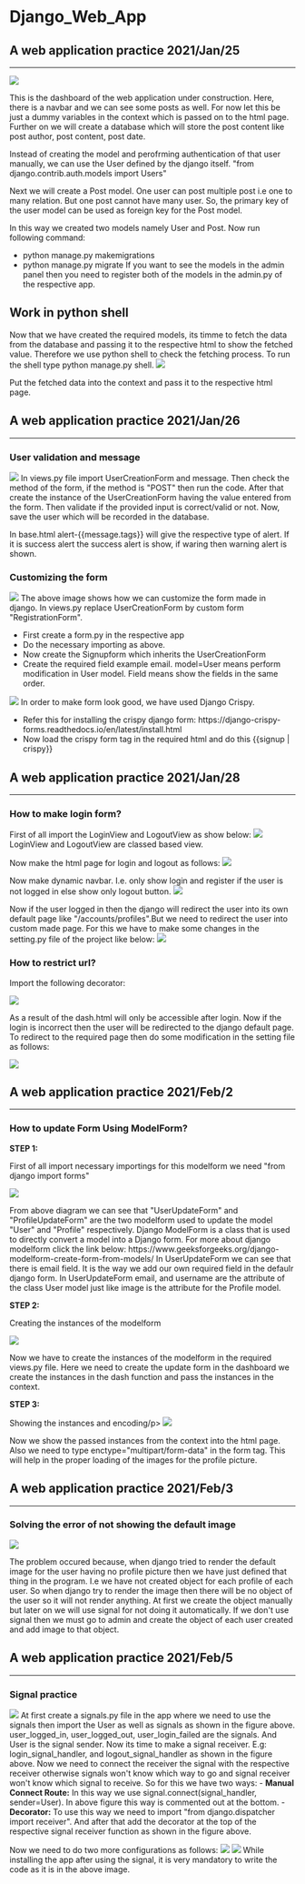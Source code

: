 # Django_Web_App

<h2>A web application practice 2021/Jan/25</h2>
<hr>
<img src="Images for github/Dashborad.PNG">
<p>This is the dashboard of the web application under construction. Here, there is a navbar and we can see some posts as well. 
For now let this be just a dummy variables in the context which is passed on to the html page. 
Further on we will create a database which will store the post content like post author, post content, post date.
</p>

<p>
Instead of creating the model and perofrming authentication of that user manually, we can use the User defined by the django itself.
"from django.contrib.auth.models import Users"

Next we will create a Post model. One user can post multiple post i.e one to many relation. But one post cannot have many user.
So, the primary key of the user model can be used as foreign key for the Post model.

In this way we created two models namely User and Post. Now run following command:
- python manage.py makemigrations
- python manage.py migrate
If you want to see the models in the admin panel then you need to register both of the models in the admin.py of the respective app.
</p>

<h2>Work in python shell </h2>
<p>
  Now that we have created the required models, its timme to fetch the data from the database and passing it to the respective html to show the
  fetched value. Therefore we use python shell to check the fetching process. To run the shell type python manage.py shell.
  <img src="Images for github/PyhonShell.PNG"/>
</p>

<p>
  Put the fetched data into the context and pass it to the respective html page.
</p>

<h2>A web application practice 2021/Jan/26</h2>
<hr>
<p>
  <h3> User validation and message</h3>
  <img src="Images for github/user_validation_and_message.PNG"/>
  In views.py file import UserCreationForm and message. Then check the method of the form, if the method is "POST" then run the code. After that create the
  instance of the UserCreationForm having the value entered from the form. Then validate if the provided input is correct/valid or not. Now, save the user which 
  will be recorded in the database.
  
  In base.html alert-{{message.tags}} will give the respective type of alert. If it is success alert the success alert is show, if waring then warning alert is shown.
</p>

<p>
  <h3>Customizing the form</h3>
  <img src="Images for github/Custome_registration_form.PNG"/>
  The above image shows how we can customize the form made in django. In views.py replace UserCreationForm by custom form "RegistrationForm". 
  <ul>
    <li>First create a form.py in the respective app</li>
    <li>Do the necessary importing as above.</li>
    <li>Now create the Signupform which inherits the UserCreationForm</li>
    <li>Create the required field example email. model=User means perform modification in User model. Field means show the fields in the same order.</li>
  </ul>
</p>

<p>
  <img src="Images for github/Crispy.PNG"/>
  In order to make form look good, we have used Django Crispy.
  <ul>
    <li>Refer this for installing the crispy django form: https://django-crispy-forms.readthedocs.io/en/latest/install.html</li>
    <li>Now load the crispy form tag in the required html and do this {{signup | crispy}}</li>
  </ul>
</p>


<h2>A web application practice 2021/Jan/28</h2>
<hr>
<div>
  <h3>How to make login form?</h3>
  <p>
    First of all import the LoginView and LogoutView as show below:
    <img src="Images for github/Login_logout_view.PNG"/>
    LoginView and LogoutView are classed based view.
  </p>
  <p>
    Now make the html page for login and logout as follows:
    <img src="Images for github/Login_logout_html.PNG"/>
  </p>
  <p>
    Now make dynamic navbar. I.e. only show login and register if the user is not logged in else show only logout button.
    <img src="Images for github/Dynamic_login_logout_button.PNG"/>
  </p>
  <p>
    Now if the user logged in then the django will redirect the user into its own default page like "/accounts/profiles".But we
    need to redirect the user into custom made page. For this we have to make some changes in the setting.py file of the project 
    like below:
    <img src="Images for github/Login_redirect_url.PNG"/>
  </p>
<div>
  
<div>
   <h3>How to restrict url?</h3>
   <p>
      Import the following decorator:
   </p>
   <img src="Images for github/Login required.PNG"/>
   <p>
      As a result of the dash.html will only be accessible after login. Now if the login is incorrect then the user will be redirected to
      the django default page. To redirect to the required page then do some modification in the setting file as follows:
   </p>
   <img src="Images for github/Login url.PNG"/>
</div> 

<div>
  <h2>A web application practice 2021/Feb/2</h2>
  <hr>
  <h3>How to update Form Using ModelForm?</h3>
  <b>STEP 1:</b><p>First of all import necessary importings for this modelform we need "from django import forms"</p>
  <img src="Images for github/ModelForm_1st_step.PNG"/>
  <p>
    From above diagram we can see that "UserUpdateForm" and "ProfileUpdateForm" are the two modelform used to update the model
    "User" and "Profile" respectively. Django ModelForm is a class that is used to directly convert a model into a Django form.
    For more about django modelform click the link below: https://www.geeksforgeeks.org/django-modelform-create-form-from-models/
    In UserUpdateForm we can see that there is email field. It is the way we add our own required field in the defaulr django form.
    In UserUpdateForm email, and username are the attribute of the class User model just like image is the attribute for the Profile model.
  </p>
  <b>STEP 2:</b><p>Creating the instances of the modelform</p>
  <img src="Images for github/ModelForm_2nd_step.PNG"/>
  <p>
    Now we have to create the instances of the modelform in the required views.py file. Here we need to create the update form in the dashboard
    we create the instances in the dash function and pass the instances in the context.
  </p>
  
  <b>STEP 3:</b>
  <p>Showing the instances and encoding/p>
  <img src="Images for github/ModelForm_3rd_step.PNG">
  <p>
    Now we show the passed instances from the context into the html page. Also we need to type enctype="multipart/form-data" in the form tag.
    This will help in the proper loading of the images for the profile picture.
  </p>
  
  <div>
   <h2>A web application practice 2021/Feb/3</h2>
   <hr>
   <h3>Solving the error of not showing the default image</h3>
   <img src="Images for github/default_profile_pic.PNG"/>
   <p>
     The problem occured because, when django tried to render the default image for the user having no profile picture then we have just
     defined that thing in the program. I.e we have not created object for each profile of each user. So when django try to render the
     image then there will be no object of the user so it will not render anything. At first we create the object manually but later on
     we will use signal for not doing it automatically. If we don't use signal then we must go to admin and create the object of each user
     created and add image to that object.
  </p>
  </div>
  
  <div>
    <h2>A web application practice 2021/Feb/5</h2>
    <hr>
    <h3>Signal practice</h3>
    <img src="Images for github/Signal_instruction_step1.PNG"/>
    At first create a signals.py file in the app where we need to use the signals then import the User as well as signals as shown in the figure above.
    user_logged_in, user_logged_out, user_login_failed are the signals. And User is the signal sender. Now its time to make a signal receiver. E.g: 
    login_signal_handler, and logout_signal_handler as shown in the figure above. Now we need to connect the receiver the signal with the respective
    receiver otherwise signals won't know which way to go and signal receiver won't know which signal to receive. So for this we have two ways:
      - <b>Manual Connect Route:</b> In this way we use signal.connect(signal_handler, sender=User). In above figure this way is commented out at the
        bottom.
      - <b>Decorator:</b> To use this way we need to import "from django.dispatcher import receiver". And after that add the decorator at the top of the
        respective signal receiver function as shown in the figure above.
    
   Now we need to do two more configurations as follows:
   <img src="Images for github/Signal_instruction_step2.PNG"/> 
   <img src="Images for github/Signal_instruction_step3.PNG"/>
   While installing the app after using the signal, it is very mandatory to write the code as it is in the above image.
  </div>
</div>
